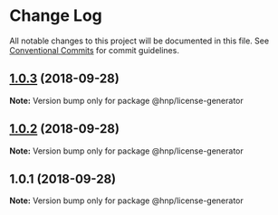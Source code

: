 # Change Log

All notable changes to this project will be documented in this file.
See [Conventional Commits](https://conventionalcommits.org) for commit guidelines.

<a name="1.0.3"></a>

## [1.0.3](https://github.com/MechanicalHuman/hnp-utilities/compare/@hnp/license-generator@1.0.2...@hnp/license-generator@1.0.3) (2018-09-28)

**Note:** Version bump only for package @hnp/license-generator

<a name="1.0.2"></a>

## [1.0.2](https://github.com/MechanicalHuman/hnp-utilities/compare/@hnp/license-generator@1.0.1...@hnp/license-generator@1.0.2) (2018-09-28)

**Note:** Version bump only for package @hnp/license-generator

<a name="1.0.1"></a>

## 1.0.1 (2018-09-28)

**Note:** Version bump only for package @hnp/license-generator
